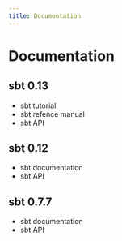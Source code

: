 ```yaml
---
title: Documentation
---
```


Documentation
=============

sbt 0.13
--------

- sbt tutorial
- sbt refence manual
- sbt API

sbt 0.12
--------

- sbt documentation
- sbt API

sbt 0.7.7
---------

- sbt documentation
- sbt API
